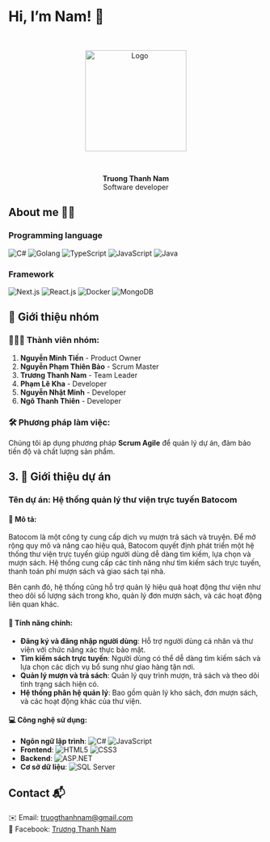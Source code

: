 # Hi, I’m Nam! 👋
<a id="readme-top"></a>
<br />
<div align="center">
    <img src="https://camo.githubusercontent.com/17b05965be9ef91827ce85c06e6e3587408055010bbdf0121511fe4e2145b4f0/68747470733a2f2f656d6f6a692e67672f6173736574732f656d6f6a692f393038352d746f746f726f2e706e67" alt="Logo" width="200" height="200">
  <p align="center">
    <br />
    <p><b>Truong Thanh Nam</b> </br> Software developer</p>
  </p>
</div>

## About me 👨‍💻
### Programming language
![C#](https://img.shields.io/badge/C%23-764ABC?style=for-the-badge&logo=c-sharp&logoColor=white)
![Golang](https://img.shields.io/badge/Golang-00CCFF?style=for-the-badge&logo=golang&logoColor=white)
![TypeScript](https://img.shields.io/badge/TypeScript-3178C6?style=for-the-badge&logo=typescript&logoColor=white)
![JavaScript](https://img.shields.io/badge/JavaScript-F7DF1E?style=for-the-badge&logo=javascript&logoColor=black)
![Java](https://img.shields.io/badge/Java-007396?style=for-the-badge&logo=java&logoColor=white)
### Framework
![Next.js](https://img.shields.io/badge/Next.js-000000?style=for-the-badge&logo=nextdotjs&logoColor=white)
![React.js](https://img.shields.io/badge/React-20232A?style=for-the-badge&logo=react&logoColor=61DAFB)
![Docker](https://img.shields.io/badge/Docker-2496ED?style=for-the-badge&logo=docker&logoColor=white)
![MongoDB](https://img.shields.io/badge/MongoDB-47A248?style=for-the-badge&logo=mongodb&logoColor=white)

## 👥 Giới thiệu nhóm

### 🧑‍🤝‍🧑 Thành viên nhóm:

1. **Nguyễn Minh Tiến** - Product Owner
2. **Nguyễn Phạm Thiên Bảo** - Scrum Master
3. **Trương Thanh Nam** - Team Leader
4. **Phạm Lê Kha** - Developer
5. **Nguyễn Nhật Minh** - Developer
6. **Ngô Thanh Thiên** - Developer

### 🛠️ Phương pháp làm việc:
Chúng tôi áp dụng phương pháp **Scrum Agile** để quản lý dự án, đảm bảo tiến độ và chất lượng sản phẩm.

## 3. 📖 Giới thiệu dự án

### Tên dự án: **Hệ thống quản lý thư viện trực tuyến Batocom**

#### 🌟 Mô tả:
Batocom là một công ty cung cấp dịch vụ mượn trả sách và truyện. Để mở rộng quy mô và nâng cao hiệu quả, Batocom quyết định phát triển một hệ thống thư viện trực tuyến giúp người dùng dễ dàng tìm kiếm, lựa chọn và mượn sách. Hệ thống cung cấp các tính năng như tìm kiếm sách trực tuyến, thanh toán phí mượn sách và giao sách tại nhà.

Bên cạnh đó, hệ thống cũng hỗ trợ quản lý hiệu quả hoạt động thư viện như theo dõi số lượng sách trong kho, quản lý đơn mượn sách, và các hoạt động liên quan khác.

#### 🚀 Tính năng chính:
- **Đăng ký và đăng nhập người dùng**: Hỗ trợ người dùng cá nhân và thư viện với chức năng xác thực bảo mật.
- **Tìm kiếm sách trực tuyến**: Người dùng có thể dễ dàng tìm kiếm sách và lựa chọn các dịch vụ bổ sung như giao hàng tận nơi.
- **Quản lý mượn và trả sách**: Quản lý quy trình mượn, trả sách và theo dõi tình trạng sách hiện có.
- **Hệ thống phân hệ quản lý**: Bao gồm quản lý kho sách, đơn mượn sách, và các hoạt động khác của thư viện.

#### 💻 Công nghệ sử dụng:
- **Ngôn ngữ lập trình**: ![C#](https://img.shields.io/badge/-C%23-239120?style=flat-square&logo=c-sharp&logoColor=white) ![JavaScript](https://img.shields.io/badge/-JavaScript-F7DF1E?style=flat-square&logo=javascript&logoColor=black)
- **Frontend**: ![HTML5](https://img.shields.io/badge/-HTML5-E34F26?style=flat-square&logo=html5&logoColor=white) ![CSS3](https://img.shields.io/badge/-CSS3-1572B6?style=flat-square&logo=css3&logoColor=white)
- **Backend**: ![ASP.NET](https://img.shields.io/badge/-ASP.NET-512BD4?style=flat-square&logo=dotnet&logoColor=white)
- **Cơ sở dữ liệu**: ![SQL Server](https://img.shields.io/badge/-SQL%20Server-CC2927?style=flat-square&logo=microsoft-sql-server&logoColor=white)

<!-- CONTACT -->
## Contact 📬

✉️ Email: truogthanhnam@gmail.com<br/>
🔗 Facebook: [Trương Thanh Nam](https://facebook.com/ThanhNamx)

[contributors-shield]: https://img.shields.io/github/contributors/othneildrew/Best-README-Template.svg?style=for-the-badge
[contributors-url]: https://github.com/othneildrew/Best-README-Template/graphs/contributors
[forks-shield]: https://img.shields.io/github/forks/othneildrew/Best-README-Template.svg?style=for-the-badge
[forks-url]: https://github.com/othneildrew/Best-README-Template/network/members
[stars-shield]: https://img.shields.io/github/stars/othneildrew/Best-README-Template.svg?style=for-the-badge
[stars-url]: https://github.com/othneildrew/Best-README-Template/stargazers
[issues-shield]: https://img.shields.io/github/issues/othneildrew/Best-README-Template.svg?style=for-the-badge
[issues-url]: https://github.com/othneildrew/Best-README-Template/issues
[license-shield]: https://img.shields.io/github/license/othneildrew/Best-README-Template.svg?style=for-the-badge
[license-url]: https://github.com/othneildrew/Best-README-Template/blob/master/LICENSE.txt
[linkedin-shield]: https://img.shields.io/badge/-LinkedIn-black.svg?style=for-the-badge&logo=linkedin&colorB=555
[linkedin-url]: https://linkedin.com/in/othneildrew
[product-screenshot]: images/screenshot.png
[Next.js]: https://img.shields.io/badge/next.js-000000?style=for-the-badge&logo=nextdotjs&logoColor=white
[Next-url]: https://nextjs.org/
[React.js]: https://img.shields.io/badge/React-20232A?style=for-the-badge&logo=react&logoColor=61DAFB
[React-url]: https://reactjs.org/
[Vue.js]: https://img.shields.io/badge/Vue.js-35495E?style=for-the-badge&logo=vuedotjs&logoColor=4FC08D
[Vue-url]: https://vuejs.org/
[Angular.io]: https://img.shields.io/badge/Angular-DD0031?style=for-the-badge&logo=angular&logoColor=white
[Angular-url]: https://angular.io/
[Svelte.dev]: https://img.shields.io/badge/Svelte-4A4A55?style=for-the-badge&logo=svelte&logoColor=FF3E00
[Svelte-url]: https://svelte.dev/
[Laravel.com]: https://img.shields.io/badge/Laravel-FF2D20?style=for-the-badge&logo=laravel&logoColor=white
[Laravel-url]: https://laravel.com
[Bootstrap.com]: https://img.shields.io/badge/Bootstrap-563D7C?style=for-the-badge&logo=bootstrap&logoColor=white
[Bootstrap-url]: https://getbootstrap.com
[JQuery.com]: https://img.shields.io/badge/jQuery-0769AD?style=for-the-badge&logo=jquery&logoColor=white
[JQuery-url]: https://jquery.com 
